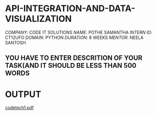 # API-INTEGRATION-AND-DATA-VISUALIZATION
*COMPANY*:   CODE IT SOLUTIONS
*NAME*:      POTHE SAMANTHA
*INTERN ID*:  CT12UFO
*DOMAIN*:     PYTHON
*DURATION*:   8 WEEKS
*MENTOR*:    NEELA SANTOSH
## YOU HAVE TO ENTER DESCRITION OF YOUR TASK(AND IT SHOULD BE LESS THAN 500 WORDS
# OUTPUT
[codetech1.pdf](https://github.com/user-attachments/files/19031145/codetech1.pdf)
